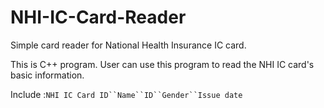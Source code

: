 # NHI-IC-Card-Reader
Simple card reader for National Health Insurance IC card.

  This is C++ program.
  User can use this program to read the
  NHI IC card's basic information.

Include :`NHI IC Card ID``Name``ID``Gender``Issue date`


